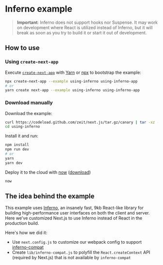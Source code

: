# Inferno example

> **Important**: Inferno does not support hooks nor Suspense. It may work on development where React is utilized instead of Inferno, but it will break as soon as you try to build it or start it out of development.

## How to use

### Using `create-next-app`

Execute [`create-next-app`](https://github.com/zeit/next.js/tree/canary/packages/create-next-app) with [Yarn](https://yarnpkg.com/lang/en/docs/cli/create/) or [npx](https://github.com/zkat/npx#readme) to bootstrap the example:

```bash
npx create-next-app --example using-inferno using-inferno-app
# or
yarn create next-app --example using-inferno using-inferno-app
```

### Download manually

Download the example:

```bash
curl https://codeload.github.com/zeit/next.js/tar.gz/canary | tar -xz --strip=2 next.js-canary/examples/using-inferno
cd using-inferno
```

Install it and run:

```bash
npm install
npm run dev
# or
yarn
yarn dev
```

Deploy it to the cloud with [now](https://zeit.co/now) ([download](https://zeit.co/download))

```bash
now
```

## The idea behind the example

This example uses [Inferno](https://github.com/infernojs/inferno), an insanely fast, 9kb React-like library for building high-performance user interfaces on both the client and server. Here we've customized Next.js to use Inferno instead of React in the production build.

Here's how we did it:

- Use `next.config.js` to customize our webpack config to support [inferno-compat](https://www.npmjs.com/package/inferno-compat)
- Create `lib/inferno-compat.js` to polyfill the `React.createContext` API (required by Next.js) that is not available by `inferno-compat`
